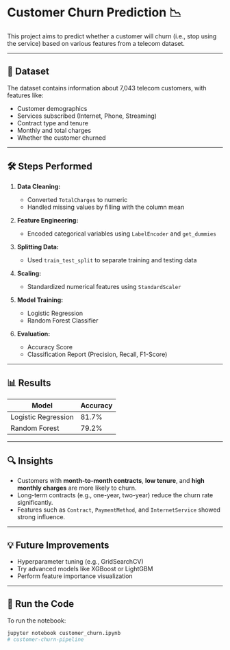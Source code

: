 # Customer Churn Prediction 📉

This project aims to predict whether a customer will churn (i.e., stop using the service) based on various features from a telecom dataset.

---

## 📁 Dataset

The dataset contains information about 7,043 telecom customers, with features like:
- Customer demographics
- Services subscribed (Internet, Phone, Streaming)
- Contract type and tenure
- Monthly and total charges
- Whether the customer churned

---

## 🛠️ Steps Performed

1. **Data Cleaning:**
   - Converted `TotalCharges` to numeric
   - Handled missing values by filling with the column mean

2. **Feature Engineering:**
   - Encoded categorical variables using `LabelEncoder` and `get_dummies`

3. **Splitting Data:**
   - Used `train_test_split` to separate training and testing data

4. **Scaling:**
   - Standardized numerical features using `StandardScaler`

5. **Model Training:**
   - Logistic Regression
   - Random Forest Classifier

6. **Evaluation:**
   - Accuracy Score
   - Classification Report (Precision, Recall, F1-Score)

---

## 📊 Results

| Model               | Accuracy |
|--------------------|----------|
| Logistic Regression | 81.7%    |
| Random Forest       | 79.2%    |

---

## 🔍 Insights

- Customers with **month-to-month contracts**, **low tenure**, and **high monthly charges** are more likely to churn.
- Long-term contracts (e.g., one-year, two-year) reduce the churn rate significantly.
- Features such as `Contract`, `PaymentMethod`, and `InternetService` showed strong influence.

---

## 💡 Future Improvements

- Hyperparameter tuning (e.g., GridSearchCV)
- Try advanced models like XGBoost or LightGBM
- Perform feature importance visualization

---

## 🧪 Run the Code

To run the notebook:

```bash
jupyter notebook customer_churn.ipynb
# customer-churn-pipeline
